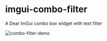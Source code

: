 # imgui-combo-filter
A Dear ImGui combo box widget with text filter

![combo-filter-demo](https://user-images.githubusercontent.com/105799772/224321820-d67e5c18-7d34-4dab-aec9-3f7b9e8991f9.gif)
